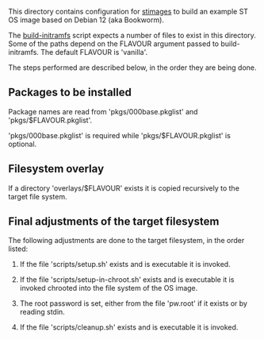 This directory contains configuration for [stimages][] to build an
example ST OS image based on Debian 12 (aka Bookworm).

The [build-initramfs][] script expects a number of files to exist in
this directory. Some of the paths depend on the FLAVOUR argument
passed to build-initramfs. The default FLAVOUR is 'vanilla'.

The steps performed are described below, in the order they are being
done.

[stimages]: https://git.glasklar.is/system-transparency/core/stimages
[build-initramfs]: https://git.glasklar.is/system-transparency/core/stimages/-/blob/main/build-initramfs


## Packages to be installed

Package names are read from 'pkgs/000base.pkglist' and 'pkgs/$FLAVOUR.pkglist'.

'pkgs/000base.pkglist' is required while 'pkgs/$FLAVOUR.pkglist' is optional.


## Filesystem overlay

If a directory 'overlays/$FLAVOUR' exists it is copied recursively to
the target file system.


## Final adjustments of the target filesystem

The following adjustments are done to the target filesystem, in the
order listed:

1. If the file 'scripts/setup.sh' exists and is executable it is invoked.

1. If the file 'scripts/setup-in-chroot.sh' exists and is executable
it is invoked chrooted into the file system of the OS image.

1. The root password is set, either from the file 'pw.root' if it
   exists or by reading stdin.

1. If the file 'scripts/cleanup.sh' exists and is executable it is
   invoked.
